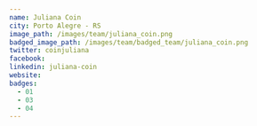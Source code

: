 ```yaml
---
name: Juliana Coin
city: Porto Alegre - RS
image_path: /images/team/juliana_coin.png
badged_image_path: /images/team/badged_team/juliana_coin.png
twitter: coinjuliana
facebook:
linkedin: juliana-coin
website:
badges:
  - 01
  - 03
  - 04
---
```

